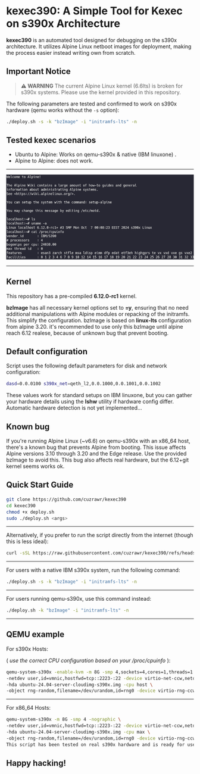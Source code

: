 
# kexec390: A Simple Tool for Kexec on s390x Architecture

**kexec390** is an automated tool designed for debugging on the s390x architecture.
It utilizes Alpine Linux netboot images for deployment, making the process easier instead writing own from scratch.

## Important Notice

> **⚠️ WARNING**
> The current Alpine Linux kernel (6.6lts) is broken for s390x systems. Please use the kernel provided in this repository.

The following parameters are tested and confirmed to work on s390x hardware (qemu works without the `-s` option):

```bash
./deploy.sh -s -k "bzImage" -i "initramfs-lts" -n
```
## Tested kexec scenarios

 - Ubuntu to Alpine: Works on qemu-s390x & native (IBM linuxone) .
 - Alpine to Alpine: does not work.

----

![Alpine has successfully executed a kexec.](2024-10-07_09-14_pngquant.png)

----

## Kernel
This repository has a pre-compiled **6.12.0-rc1** kernel.

**bzImage** has all necessary kernel options set to **=y**, ensuring that no need additional manipulations with Alpine modules or repacking of the initramfs.
This simplify the configuration.
bzImage is based on **linux-lts** configuration from alpine 3.20.
it's recommended to use only this bzImage until alpine reach 6.12 realese, because of unknown bug that prevent booting.

## Default configuration

Script uses the following default parameters for disk and network configuration:
```bash
dasd=0.0.0100 s390x_net=qeth_l2,0.0.1000,0.0.1001,0.0.1002
```
These values work for standard setups on IBM linuxone, but you can gather your hardware details using the **lshw** utility if hardware config differ.
Automatic hardware detection is not yet implemented...

## Known bug
If you're running Alpine Linux (~v6.6) on qemu-s390x with an x86_64 host, there's a known bug that prevents Alpine from booting.
This issue affects Alpine versions 3.10 through 3.20 and the Edge release.
Use the provided bzImage to avoid this.
This bug also affects real hardware, but the 6.12+git kernel seems works ok.



## Quick Start Guide
```bash
git clone https://github.com/cuzrawr/kexec390
cd kexec390
chmod +x deploy.sh
sudo ./deploy.sh <args>
```
----
Alternatively, if you prefer to run the script directly from the internet (though this is less ideal):

```bash
curl -sSL https://raw.githubusercontent.com/cuzrawr/kexec390/refs/heads/main/deploy.sh | sudo bash
```
----
For users with a native IBM s390x system, run the following command:
```bash
./deploy.sh -s -k "bzImage" -i "initramfs-lts" -n

```
----
For users running qemu-s390x, use this command instead:

```bash
./deploy.sh -k "bzImage" -i "initramfs-lts" -n
```

----
## QEMU example

For s390x Hosts:

( *use the correct CPU configuration based on your /proc/cpuinfo* ):
```bash
qemu-system-s390x -enable-kvm -m 8G -smp 4,sockets=4,cores=1,threads=1 -nographic \
-netdev user,id=vmnic,hostfwd=tcp::2223-:22 -device virtio-net-ccw,netdev=vmnic \
-hda ubuntu-24.04-server-cloudimg-s390x.img -cpu host \
-object rng-random,filename=/dev/urandom,id=rng0 -device virtio-rng-ccw,rng=rng0

```
----

For x86_64 Hosts:
```bash
qemu-system-s390x -m 8G -smp 4 -nographic \
-netdev user,id=vmnic,hostfwd=tcp::2223-:22 -device virtio-net-ccw,netdev=vmnic \
-hda ubuntu-24.04-server-cloudimg-s390x.img -cpu max \
-object rng-random,filename=/dev/urandom,id=rng0 -device virtio-rng-ccw,rng=rng0
This script has been tested on real s390x hardware and is ready for use.
```


## Happy hacking!
